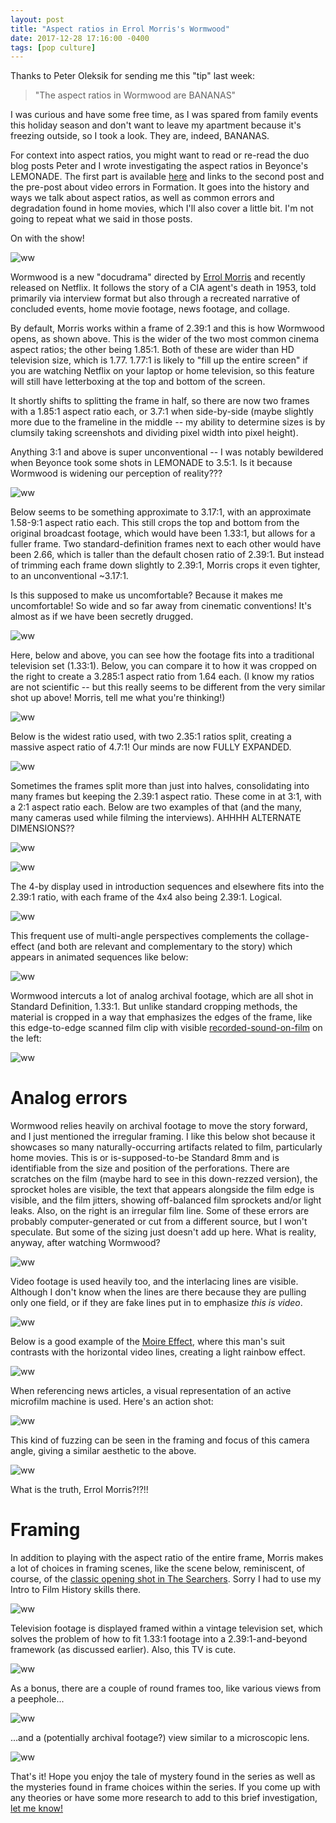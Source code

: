 ```yaml
---
layout: post
title: "Aspect ratios in Errol Morris's Wormwood"
date: 2017-12-28 17:16:00 -0400
tags: [pop culture]
---
```


Thanks to Peter Oleksik for sending me this "tip" last week: 

> "The aspect ratios in Wormwood are BANANAS"

I was curious and have some free time, as I was spared from family events this holiday season and don't want to leave my apartment because it's freezing outside, so I took a look. They are, indeed, BANANAS.

For context into aspect ratios, you might want to read or re-read the duo blog posts Peter and I wrote investigating the aspect ratios in Beyonce's LEMONADE. The first part is available [here](http://bits.ashleyblewer.com/blog/2016/04/29/lemonade/) and links to the second post and the pre-post about video errors in Formation. It goes into the history and ways we talk about aspect ratios, as well as common errors and degradation found in home movies, which I'll also cover a little bit. I'm not going to repeat what we said in those posts. 

On with the show!
 
![ww](/images/ww/image17.jpg)  

Wormwood is a new "docudrama" directed by [Errol Morris](http://www.errolmorris.com/) and recently released on Netflix. It follows the story of a CIA agent's death in 1953, told primarily via interview format but also through a recreated narrative of concluded events, home movie footage, news footage, and collage.

By default, Morris works within a frame of 2.39:1 and this is how Wormwood opens, as shown above. This is the wider of the two most common cinema aspect ratios; the other being 1.85:1. Both of these are wider than HD television size, which is 1.77. 1.77:1 is likely to "fill up the entire screen" if you are watching Netflix on your laptop or home television, so this feature will still have letterboxing at the top and bottom of the screen.

It shortly shifts to splitting the frame in half, so there are now two frames with a 1.85:1 aspect ratio each, or 3.7:1 when side-by-side (maybe slightly more due to the frameline in the middle -- my ability to determine sizes is by clumsily taking screenshots and dividing pixel width into pixel height). 

Anything 3:1 and above is super unconventional -- I was notably bewildered when Beyonce took some shots in LEMONADE to 3.5:1. Is it because Wormwood is widening our perception of reality???

![ww](/images/ww/image18.jpg)  


Below seems to be something approximate to 3.17:1, with an approximate 1.58-9:1 aspect ratio each. This still crops the top and bottom from the original broadcast footage, which would have been 1.33:1, but allows for a fuller frame. Two standard-definition frames next to each other would have been 2.66, which is taller than the default chosen ratio of 2.39:1. But instead of trimming each frame down slightly to 2.39:1, Morris crops it even tighter, to an unconventional ~3.17:1. 

Is this supposed to make us uncomfortable? Because it makes me uncomfortable! So wide and so far away from cinematic conventions! It's almost as if we have been secretly drugged.

![ww](/images/ww/image9.jpg)  

Here, below and above, you can see how the footage fits into a traditional television set (1.33:1). Below, you can compare it to how it was cropped on the right to create a 3.285:1 aspect ratio from 1.64 each. (I know my ratios are not scientific -- but this really seems to be different from the very similar shot up above! Morris, tell me what you're thinking!)  

![ww](/images/ww/image19.jpg)  

Below is the widest ratio used, with two 2.35:1 ratios split, creating a massive aspect ratio of 4.7:1! Our minds are now FULLY EXPANDED.

![ww](/images/ww/image14.jpg) 

Sometimes the frames split more than just into halves, consolidating into many frames but keeping the 2.39:1 aspect ratio. These come in at 3:1, with a 2:1 aspect ratio each. Below are two examples of that (and the many, many cameras used while filming the interviews). AHHHH ALTERNATE DIMENSIONS??
 
![ww](/images/ww/image6.jpg)  

![ww](/images/ww/image12.jpg)  

The 4-by display used in introduction sequences and elsewhere fits into the 2.39:1 ratio, with each frame of the 4x4 also being 2.39:1. Logical.

![ww](/images/ww/image8.jpg)  

This frequent use of multi-angle perspectives complements the collage-effect (and both are relevant and complementary to the story) which appears in animated sequences like below:

![ww](/images/ww/image3.jpg)  

Wormwood intercuts a lot of analog archival footage, which are all shot in Standard Definition, 1.33:1. But unlike standard cropping methods, the material is cropped in a way that emphasizes the edges of the frame, like this edge-to-edge scanned film clip with visible [recorded-sound-on-film](https://en.wikipedia.org/wiki/Sound-on-film) on the left:

![ww](/images/ww/image1.jpg)  


# Analog errors 

Wormwood relies heavily on archival footage to move the story forward, and I just mentioned the irregular framing. I like this below shot because it showcases so many naturally-occurring artifacts related to film, particularly home movies. This is or is-supposed-to-be Standard 8mm and is identifiable from the size and position of the perforations. There are scratches on the film (maybe hard to see in this down-rezzed version), the sprocket holes are visible, the text that appears alongside the film edge is visible, and the film jitters, showing off-balanced film sprockets and/or light leaks. Also, on the right is an irregular film line. Some of these errors are probably computer-generated or cut from a different source, but I won't speculate. But some of the sizing just doesn't add up here. What is reality, anyway, after watching Wormwood?

![ww](/images/ww/image13.jpg)  


Video footage is used heavily too, and the interlacing lines are visible. Although I don't know when the lines are there because they are pulling only one field, or if they are fake lines put in to emphasize *this is video*.

![ww](/images/ww/image4.jpg)  

Below is a good example of the [Moire Effect](https://bavc.github.io/avaa/artifacts/moire_effect.html), where this man's suit contrasts with the horizontal video lines, creating a light rainbow effect. 

![ww](/images/ww/image16.jpg)  


When referencing news articles, a visual representation of an active microfilm machine is used. Here's an action shot:

![ww](/images/ww/image15.jpg)  

This kind of fuzzing can be seen in the framing and focus of this camera angle, giving a similar aesthetic to the above.

![ww](/images/ww/image2.jpg)  

What is the truth, Errol Morris?!?!!


# Framing

In addition to playing with the aspect ratio of the entire frame, Morris makes a lot of choices in framing scenes, like the scene below, reminiscent, of course, of the [classic opening shot in The Searchers](https://www.youtube.com/watch?v=Fy2-abqR8B4). Sorry I had to use my Intro to Film History skills there. 

![ww](/images/ww/image10.jpg)  


Television footage is displayed framed within a vintage television set, which solves the problem of how to fit 1.33:1 footage into a 2.39:1-and-beyond framework (as discussed earlier). Also, this TV is cute.
 
![ww](/images/ww/image11.jpg)  

As a bonus, there are a couple of round frames too, like various views from a peephole...

![ww](/images/ww/image5.jpg)  

...and a (potentially archival footage?) view similar to a microscopic lens.

![ww](/images/ww/image7.jpg)  


That's it! Hope you enjoy the tale of mystery found in the series as well as the mysteries found in frame choices within the series. If you come up with any theories or have some more research to add to this brief investigation, [let me know!](https://twitter.com/ablwr)

